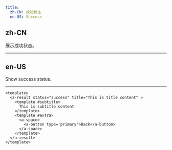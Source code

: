 ```yaml
title:
  zh-CN: 成功状态
  en-US: Success
```

## zh-CN

展示成功状态。

---

## en-US

Show success status.

---

```vue
<template>
  <a-result status="success" title="This is title content" >
    <template #subtitle>
      This is subtitle content
    </template>
    <template #extra>
      <a-space>
        <a-button type='primary'>Back</a-button>
      </a-space>
    </template>
  </a-result>
</template>
```
